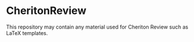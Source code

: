CheritonReview
==============

This repository may contain any material used for Cheriton Review such as LaTeX templates.
